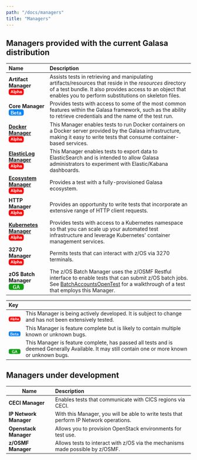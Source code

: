 ```yaml
---
path: "/docs/managers"
title: "Managers"
---
```


## Managers provided with the current Galasa distribution

| Name | Description | 
| :------------------------ | :------------------------------------- | 
| <b>Artifact Manager</b><img src="./alpha.png">| Assists tests in retrieving and manipulating artifacts/resources that reside in the *resources* directory of a test bundle. It also provides access to an object that enables you to perform substitutions on skeleton files.|
| <b>Core Manager</b><img src="./beta.png"> | Provides tests with access to some of the most common features within the Galasa framework, such as the ability to retrieve credentials and the name of the test run. |
| <b>[Docker Manager](/docs/managers/docker-manager)</b><img src="./alpha.png"> | This Manager enables tests to run Docker containers on a Docker server provided by the Galasa infrastructure, making it easy to write tests that consume container-based services. |
| <b>[ElasticLog Manager](/docs/managers/elasticlog-manager)</b><img src="./alpha.png"> | This Manager enables tests to export data to ElasticSearch and is intended to allow Galasa administrators to experiment with Elastic/Kabana dashboards. |
| <b>[Ecosystem Manager](/docs/managers/galasa-ecosystem-manager)</b><img src="./alpha.png"> | Provides a test with a fully-provisioned Galasa ecosystem. |
| <b>HTTP Manager</b><img src="./alpha.png"> | Provides an opportunity to write tests that incorporate an extensive range of HTTP client requests. |
| <b>[Kubernetes Manager](/docs/managers/kubernetes-manager)</b><img src="./alpha.png"> | Provides tests with access to a Kubernetes namespace so that you can scale up your automated test infrastructure and leverage Kubernetes' container management services. |
| <b>3270 Manager</b> <img src="./alpha.png">| Permits tests that can interact with z/OS via 3270 terminals.|
| <b>zOS Batch Manager</b><img src="./ga.png" > | The z/OS Batch Manager uses the z/OSMF Restful interface to enable tests that can submit z/OS batch jobs. See [BatchAccountsOpenTest](/docs/running-simbank-tests/batch-accounts-open-test) for a walkthrough of a test that employs this Manager. | 

| Key |   | 
| :------------------------ | :------------------------------------- | 
| <br>![alpha](./alpha.png)| This Manager is being actively developed. It is subject to change and has not been extensively tested.|
| <br>![beta](./beta.png)| This Manager is feature complete but is likely to contain multiple known or unknown bugs.|
| <br>![GA](./ga.png)| This Manager is feature complete, has passed all tests and is deemed Generally Available. It may still contain one or more known or unknown bugs.|

## Managers under development
| Name | Description | 
| ------------------------ | :------------------------------------- | 
| <b>CECI Manager</b> | Enables tests that communicate with CICS regions via CECI.|
| <b>IP Network Manager</b> | With this Manager, you will be able to write tests that perform IP Network operations.|
| <b>Openstack Manager</b> | Allows you to provision OpenStack environments for test use.|
| <b>z/OSMF Manager</b> | Allows tests to interact with z/OS via the mechanisms made possible by z/OSMF.|